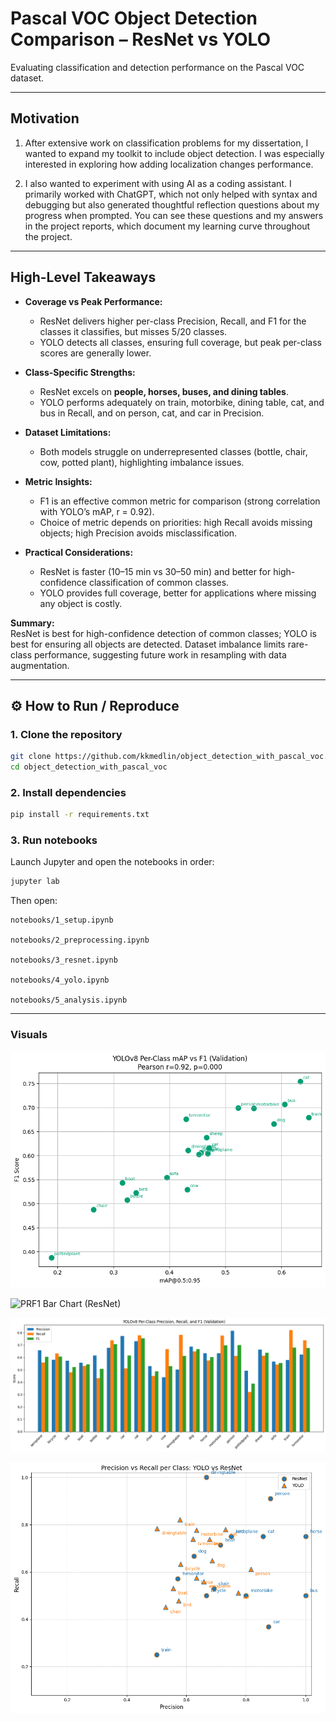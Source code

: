 # Pascal VOC Object Detection Comparison – ResNet vs YOLO  
Evaluating classification and detection performance on the Pascal VOC dataset.  

---
## Motivation

1. After extensive work on classification problems for my dissertation, I wanted to expand my toolkit to include object detection. I was especially interested in exploring how adding localization changes performance.  

2. I also wanted to experiment with using AI as a coding assistant. I primarily worked with ChatGPT, which not only helped with syntax and debugging but also generated thoughtful reflection questions about my progress when prompted. You can see these questions and my answers in the project reports, which document my learning curve throughout the project.

---

## High-Level Takeaways

- **Coverage vs Peak Performance:**  
  - ResNet delivers higher per-class Precision, Recall, and F1 for the classes it classifies, but misses 5/20 classes.  
  - YOLO detects all classes, ensuring full coverage, but peak per-class scores are generally lower.

- **Class-Specific Strengths:**  
  - ResNet excels on **people, horses, buses, and dining tables**.  
  - YOLO performs adequately on train, motorbike, dining table, cat, and bus in Recall, and on person, cat, and car in Precision.  

- **Dataset Limitations:**  
  - Both models struggle on underrepresented classes (bottle, chair, cow, potted plant), highlighting imbalance issues.

- **Metric Insights:**  
  - F1 is an effective common metric for comparison (strong correlation with YOLO’s mAP, r = 0.92).  
  - Choice of metric depends on priorities: high Recall avoids missing objects; high Precision avoids misclassification.

- **Practical Considerations:**  
  - ResNet is faster (10–15 min vs 30–50 min) and better for high-confidence classification of common classes.  
  - YOLO provides full coverage, better for applications where missing any object is costly.

**Summary:**  
ResNet is best for high-confidence detection of common classes; YOLO is best for ensuring all objects are detected. Dataset imbalance limits rare-class performance, suggesting future work in resampling with data augmentation.

---


## ⚙️ How to Run / Reproduce  

### 1. Clone the repository  
```bash
git clone https://github.com/kkmedlin/object_detection_with_pascal_voc.git
cd object_detection_with_pascal_voc
``` 

### 2. Install dependencies  
```bash
pip install -r requirements.txt
```  

### 3. Run notebooks

Launch Jupyter and open the notebooks in order:
```bash
jupyter lab
```
Then open:

    notebooks/1_setup.ipynb

    notebooks/2_preprocessing.ipynb

    notebooks/3_resnet.ipynb

    notebooks/4_yolo.ipynb

    notebooks/5_analysis.ipynb

---

### **Visuals**  
![mAP vs F1 Scatterplot (YOLO)](results/YOLO_object_detection_results/yolo_map_vs_f1_scatter.png)

![PRF1 Bar Chart (ResNet)](results/ResNet_classification_results\resnet_perclass_prf_combined.png)

![PRF1 Bar Chart (YOLO)](results/YOLO_object_detection_results/yolo_perclass_prf1.png)

![Precision vs Recall Scatterplot](results/comparison_results/precision_recall_scatter.png)
 
